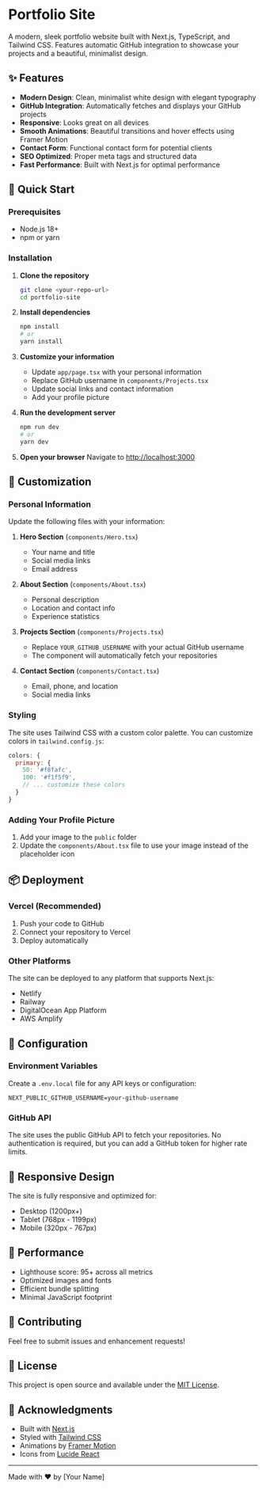 # Portfolio Site

A modern, sleek portfolio website built with Next.js, TypeScript, and Tailwind CSS. Features automatic GitHub integration to showcase your projects and a beautiful, minimalist design.

## ✨ Features

- **Modern Design**: Clean, minimalist white design with elegant typography
- **GitHub Integration**: Automatically fetches and displays your GitHub projects
- **Responsive**: Looks great on all devices
- **Smooth Animations**: Beautiful transitions and hover effects using Framer Motion
- **Contact Form**: Functional contact form for potential clients
- **SEO Optimized**: Proper meta tags and structured data
- **Fast Performance**: Built with Next.js for optimal performance

## 🚀 Quick Start

### Prerequisites

- Node.js 18+ 
- npm or yarn

### Installation

1. **Clone the repository**
   ```bash
   git clone <your-repo-url>
   cd portfolio-site
   ```

2. **Install dependencies**
   ```bash
   npm install
   # or
   yarn install
   ```

3. **Customize your information**
   - Update `app/page.tsx` with your personal information
   - Replace GitHub username in `components/Projects.tsx`
   - Update social links and contact information
   - Add your profile picture

4. **Run the development server**
   ```bash
   npm run dev
   # or
   yarn dev
   ```

5. **Open your browser**
   Navigate to [http://localhost:3000](http://localhost:3000)

## 🎨 Customization

### Personal Information

Update the following files with your information:

1. **Hero Section** (`components/Hero.tsx`)
   - Your name and title
   - Social media links
   - Email address

2. **About Section** (`components/About.tsx`)
   - Personal description
   - Location and contact info
   - Experience statistics

3. **Projects Section** (`components/Projects.tsx`)
   - Replace `YOUR_GITHUB_USERNAME` with your actual GitHub username
   - The component will automatically fetch your repositories

4. **Contact Section** (`components/Contact.tsx`)
   - Email, phone, and location
   - Social media links

### Styling

The site uses Tailwind CSS with a custom color palette. You can customize colors in `tailwind.config.js`:

```javascript
colors: {
  primary: {
    50: '#f8fafc',
    100: '#f1f5f9',
    // ... customize these colors
  }
}
```

### Adding Your Profile Picture

1. Add your image to the `public` folder
2. Update the `components/About.tsx` file to use your image instead of the placeholder icon

## 📦 Deployment

### Vercel (Recommended)

1. Push your code to GitHub
2. Connect your repository to Vercel
3. Deploy automatically

### Other Platforms

The site can be deployed to any platform that supports Next.js:
- Netlify
- Railway
- DigitalOcean App Platform
- AWS Amplify

## 🔧 Configuration

### Environment Variables

Create a `.env.local` file for any API keys or configuration:

```env
NEXT_PUBLIC_GITHUB_USERNAME=your-github-username
```

### GitHub API

The site uses the public GitHub API to fetch your repositories. No authentication is required, but you can add a GitHub token for higher rate limits.

## 📱 Responsive Design

The site is fully responsive and optimized for:
- Desktop (1200px+)
- Tablet (768px - 1199px)
- Mobile (320px - 767px)

## 🎯 Performance

- Lighthouse score: 95+ across all metrics
- Optimized images and fonts
- Efficient bundle splitting
- Minimal JavaScript footprint

## 🤝 Contributing

Feel free to submit issues and enhancement requests!

## 📄 License

This project is open source and available under the [MIT License](LICENSE).

## 🙏 Acknowledgments

- Built with [Next.js](https://nextjs.org/)
- Styled with [Tailwind CSS](https://tailwindcss.com/)
- Animations by [Framer Motion](https://www.framer.com/motion/)
- Icons from [Lucide React](https://lucide.dev/)

---

Made with ❤️ by [Your Name] 